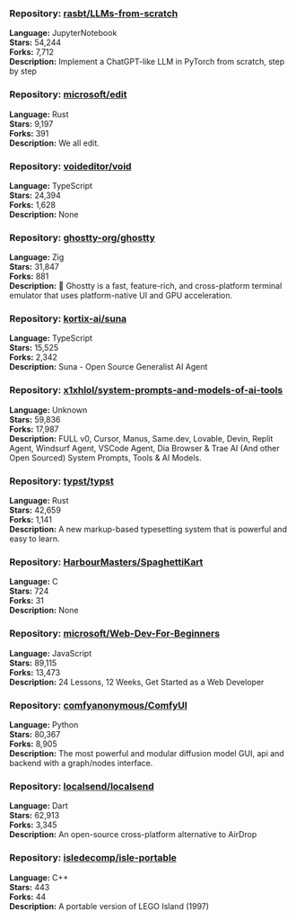 ### **Repository:** [rasbt/LLMs-from-scratch](https://github.com/rasbt/LLMs-from-scratch)

**Language:** JupyterNotebook  
**Stars:** 54,244  
**Forks:** 7,712  
**Description:** Implement a ChatGPT-like LLM in PyTorch from scratch, step by step

### **Repository:** [microsoft/edit](https://github.com/microsoft/edit)

**Language:** Rust  
**Stars:** 9,197  
**Forks:** 391  
**Description:** We all edit.

### **Repository:** [voideditor/void](https://github.com/voideditor/void)

**Language:** TypeScript  
**Stars:** 24,394  
**Forks:** 1,628  
**Description:** None

### **Repository:** [ghostty-org/ghostty](https://github.com/ghostty-org/ghostty)

**Language:** Zig  
**Stars:** 31,847  
**Forks:** 881  
**Description:** 👻 Ghostty is a fast, feature-rich, and cross-platform terminal emulator that uses platform-native UI and GPU acceleration.

### **Repository:** [kortix-ai/suna](https://github.com/kortix-ai/suna)

**Language:** TypeScript  
**Stars:** 15,525  
**Forks:** 2,342  
**Description:** Suna - Open Source Generalist AI Agent

### **Repository:** [x1xhlol/system-prompts-and-models-of-ai-tools](https://github.com/x1xhlol/system-prompts-and-models-of-ai-tools)

**Language:** Unknown  
**Stars:** 59,836  
**Forks:** 17,987  
**Description:** FULL v0, Cursor, Manus, Same.dev, Lovable, Devin, Replit Agent, Windsurf Agent, VSCode Agent, Dia Browser & Trae AI (And other Open Sourced) System Prompts, Tools & AI Models.

### **Repository:** [typst/typst](https://github.com/typst/typst)

**Language:** Rust  
**Stars:** 42,659  
**Forks:** 1,141  
**Description:** A new markup-based typesetting system that is powerful and easy to learn.

### **Repository:** [HarbourMasters/SpaghettiKart](https://github.com/HarbourMasters/SpaghettiKart)

**Language:** C  
**Stars:** 724  
**Forks:** 31  
**Description:** None

### **Repository:** [microsoft/Web-Dev-For-Beginners](https://github.com/microsoft/Web-Dev-For-Beginners)

**Language:** JavaScript  
**Stars:** 89,115  
**Forks:** 13,473  
**Description:** 24 Lessons, 12 Weeks, Get Started as a Web Developer

### **Repository:** [comfyanonymous/ComfyUI](https://github.com/comfyanonymous/ComfyUI)

**Language:** Python  
**Stars:** 80,367  
**Forks:** 8,905  
**Description:** The most powerful and modular diffusion model GUI, api and backend with a graph/nodes interface.

### **Repository:** [localsend/localsend](https://github.com/localsend/localsend)

**Language:** Dart  
**Stars:** 62,913  
**Forks:** 3,345  
**Description:** An open-source cross-platform alternative to AirDrop

### **Repository:** [isledecomp/isle-portable](https://github.com/isledecomp/isle-portable)

**Language:** C++  
**Stars:** 443  
**Forks:** 44  
**Description:** A portable version of LEGO Island (1997)

